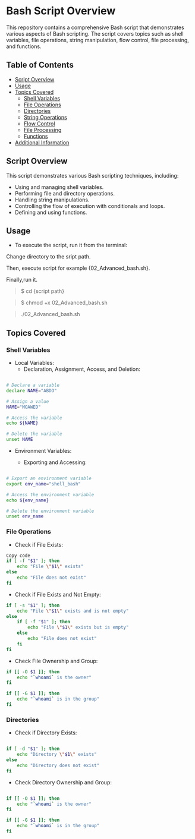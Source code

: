 # Bash Script Overview

This repository contains a comprehensive Bash script that demonstrates various aspects of Bash scripting. The script covers topics such as shell variables, file operations, string manipulation, flow control, file processing, and functions.

## Table of Contents

- [Script Overview](#Script-Overview)
- [Usage](#usage)
- [Topics Covered](#topics-covered)
  - [Shell Variables](#shell-variables)
  - [File Operations](#file-operations)
  - [Directories](#directories)
  - [String Operations](#string-operations)
  - [Flow Control](#flow-control)
  - [File Processing](#file-processing)
  - [Functions](#functions)
- [Additional Information](#additional-information)

## Script Overview

This script demonstrates various Bash scripting techniques, including:
- Using and managing shell variables.
- Performing file and directory operations.
- Handling string manipulations.
- Controlling the flow of execution with conditionals and loops.
- Defining and using functions.

## Usage

- To execute the script, run it from the terminal:

Change directory to the sript path.

Then, execute script for example {02_Advanced_bash.sh}.

Finally,run it.



> $ cd {script path}

> $ chmod +x 02_Advanced_bash.sh

> ./02_Advanced_bash.sh

## Topics Covered

### Shell Variables

- Local Variables:
  - Declaration, Assignment, Access, and Deletion:

```bash

# Declare a variable
declare NAME="ABDO"

# Assign a value
NAME="MOAWED"

# Access the variable
echo ${NAME}

# Delete the variable
unset NAME
```

- Environment Variables:

  - Exporting and Accessing:

```bash

# Export an environment variable
export env_name="shell_bash"

# Access the environment variable
echo ${env_name}

# Delete the environment variable
unset env_name
```
### File Operations
- Check if File Exists:

```bash
Copy code
if [ -f "$1" ]; then
    echo "File \"$1\" exists"
else
    echo "File does not exist"
fi
```

- Check if File Exists and Not Empty:

```bash
if [ -s "$1" ]; then
    echo "File \"$1\" exists and is not empty"
else
    if [ -f "$1" ]; then
        echo "File \"$1\" exists but is empty"
    else
        echo "File does not exist"
    fi
fi
```
- Check File Ownership and Group:

```bash
if [[ -O $1 ]]; then
    echo "`whoami` is the owner"
fi

if [[ -G $1 ]]; then
    echo "`whoami` is in the group"
fi
```

### Directories
- Check if Directory Exists:

```bash

if [ -d "$1" ]; then
    echo "Directory \"$1\" exists"
else
    echo "Directory does not exist"
fi
```

- Check Directory Ownership and Group:

```bash

if [[ -O $1 ]]; then
    echo "`whoami` is the owner"
fi

if [[ -G $1 ]]; then
    echo "`whoami` is in the group"
fi
```
